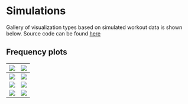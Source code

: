 # Simulations

Gallery of visualization types based on simulated workout data is shown below.
Source code can be found [here](https://github.com/TheNewThinkTank/fitness-tracker/blob/main/src/combined_metrics/plot_frequency.py)

## Frequency plots

| <img src="https://lh3.googleusercontent.com/d/10Vgt1_9Xxz7ZuSAcw0WpMCQdSGwNy-Dj"> | <img src="https://lh3.googleusercontent.com/d/10f6Gcmk1GOsa0KKjeSEYO3tLpKXLv2uk"> |
| :----------: | :------: |
| <img src="https://lh3.googleusercontent.com/d/10WKxWKbUfcc5F_FQbHSU4v1qsR90dNWm"> | <img src="https://lh3.googleusercontent.com/d/10uxjAmzZiWqYQk7elRf5KFVjd6grCw6C"> |
| <img src="https://lh3.googleusercontent.com/d/10qkAYNAakLhHswMSA9gFjfOoiDcyae_U"> | <img src="https://lh3.googleusercontent.com/d/110nNpFue725Cly-ncgdnzPgZiZTskNFJ"> |
| <img src="https://lh3.googleusercontent.com/d/10wBQjymFBu70_NroHXcx8uJphKcztLjy"> | <img src="https://lh3.googleusercontent.com/d/110A1CifISsNpI0N0PmU9OhhxlBUHT_Zn"> |

